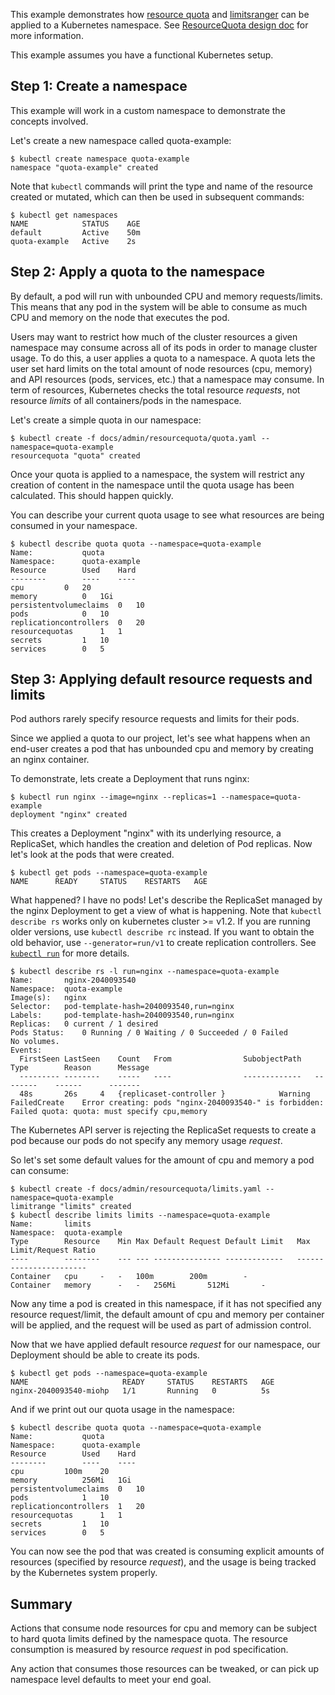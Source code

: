 ---
---

This example demonstrates how [resource quota](/docs/admin/admission-controllers/#resourcequota) and
[limitsranger](/docs/admin/admission-controllers/#limitranger) can be applied to a Kubernetes namespace.
See [ResourceQuota design doc](https://github.com/kubernetes/kubernetes/blob/{{page.githubbranch}}/docs/design/admission_control_resource_quota.md) for more information.

This example assumes you have a functional Kubernetes setup.

## Step 1: Create a namespace

This example will work in a custom namespace to demonstrate the concepts involved.

Let's create a new namespace called quota-example:

```shell
$ kubectl create namespace quota-example
namespace "quota-example" created
```

Note that `kubectl` commands will print the type and name of the resource created or mutated, which can then be used in subsequent commands: 

```shell
$ kubectl get namespaces
NAME            STATUS    AGE
default         Active    50m
quota-example   Active    2s
```

## Step 2: Apply a quota to the namespace

By default, a pod will run with unbounded CPU and memory requests/limits.  This means that any pod in the
system will be able to consume as much CPU and memory on the node that executes the pod.

Users may want to restrict how much of the cluster resources a given namespace may consume
across all of its pods in order to manage cluster usage.  To do this, a user applies a quota to
a namespace.  A quota lets the user set hard limits on the total amount of node resources (cpu, memory)
and API resources (pods, services, etc.) that a namespace may consume. In term of resources, Kubernetes
checks the total resource *requests*, not resource *limits* of all containers/pods in the namespace.

Let's create a simple quota in our namespace:

```shell
$ kubectl create -f docs/admin/resourcequota/quota.yaml --namespace=quota-example
resourcequota "quota" created
```

Once your quota is applied to a namespace, the system will restrict any creation of content
in the namespace until the quota usage has been calculated.  This should happen quickly.

You can describe your current quota usage to see what resources are being consumed in your
namespace.

```shell
$ kubectl describe quota quota --namespace=quota-example
Name:			quota
Namespace:		quota-example
Resource		Used	Hard
--------		----	----
cpu			0	20
memory			0	1Gi
persistentvolumeclaims	0	10
pods			0	10
replicationcontrollers	0	20
resourcequotas		1	1
secrets			1	10
services		0	5
```

## Step 3: Applying default resource requests and limits

Pod authors rarely specify resource requests and limits for their pods.

Since we applied a quota to our project, let's see what happens when an end-user creates a pod that has unbounded
cpu and memory by creating an nginx container.

To demonstrate, lets create a Deployment that runs nginx:

```shell
$ kubectl run nginx --image=nginx --replicas=1 --namespace=quota-example
deployment "nginx" created
```

This creates a Deployment "nginx" with its underlying resource, a ReplicaSet, which handles the creation and deletion of Pod replicas. Now let's look at the pods that were created.

```shell
$ kubectl get pods --namespace=quota-example
NAME      READY     STATUS    RESTARTS   AGE
```

What happened?  I have no pods!  Let's describe the ReplicaSet managed by the nginx Deployment to get a view of what is happening.
Note that `kubectl describe rs` works only on kubernetes cluster >= v1.2. If you are running older versions, use `kubectl describe rc` instead.
If you want to obtain the old behavior, use `--generator=run/v1` to create replication controllers. See [`kubectl run`](/docs/user-guide/kubectl/kubectl_run/) for more details. 

```shell
$ kubectl describe rs -l run=nginx --namespace=quota-example
Name:		nginx-2040093540
Namespace:	quota-example
Image(s):	nginx
Selector:	pod-template-hash=2040093540,run=nginx
Labels:		pod-template-hash=2040093540,run=nginx
Replicas:	0 current / 1 desired
Pods Status:	0 Running / 0 Waiting / 0 Succeeded / 0 Failed
No volumes.
Events:
  FirstSeen	LastSeen	Count	From				SubobjectPath	Type		Reason		Message
  ---------	--------	-----	----				-------------	--------	------		-------
  48s		26s		4	{replicaset-controller }			Warning		FailedCreate	Error creating: pods "nginx-2040093540-" is forbidden: Failed quota: quota: must specify cpu,memory
```

The Kubernetes API server is rejecting the ReplicaSet requests to create a pod because our pods
do not specify any memory usage *request*.

So let's set some default values for the amount of cpu and memory a pod can consume:

```shell
$ kubectl create -f docs/admin/resourcequota/limits.yaml --namespace=quota-example
limitrange "limits" created
$ kubectl describe limits limits --namespace=quota-example
Name:		limits
Namespace:	quota-example
Type		Resource	Min	Max	Default Request	Default Limit	Max Limit/Request Ratio
----		--------	---	---	---------------	-------------	-----------------------
Container	cpu		-	-	100m		200m		-
Container	memory		-	-	256Mi		512Mi		-
```

Now any time a pod is created in this namespace, if it has not specified any resource request/limit, the default
amount of cpu and memory per container will be applied, and the request will be used as part of admission control.

Now that we have applied default resource *request* for our namespace, our Deployment should be able to
create its pods.

```shell
$ kubectl get pods --namespace=quota-example
NAME                     READY     STATUS    RESTARTS   AGE
nginx-2040093540-miohp   1/1       Running   0          5s
```

And if we print out our quota usage in the namespace:

```shell
$ kubectl describe quota quota --namespace=quota-example
Name:			quota
Namespace:		quota-example
Resource		Used	Hard
--------		----	----
cpu			100m	20
memory			256Mi	1Gi
persistentvolumeclaims	0	10
pods			1	10
replicationcontrollers	1	20
resourcequotas		1	1
secrets			1	10
services		0	5
```

You can now see the pod that was created is consuming explicit amounts of resources (specified by resource *request*), and the usage is being tracked by the Kubernetes system properly.

## Summary

Actions that consume node resources for cpu and memory can be subject to hard quota limits defined by the namespace quota. The resource consumption is measured by resource *request* in pod specification.

Any action that consumes those resources can be tweaked, or can pick up namespace level defaults to meet your end goal.
